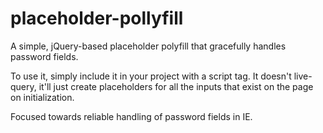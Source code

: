 placeholder-pollyfill
=====================

A simple, jQuery-based placeholder polyfill that gracefully handles password fields.

To use it, simply include it in your project with a script tag. It doesn't live-query, it'll just create placeholders for all the inputs that exist on the page on initialization.

Focused towards reliable handling of password fields in IE.
